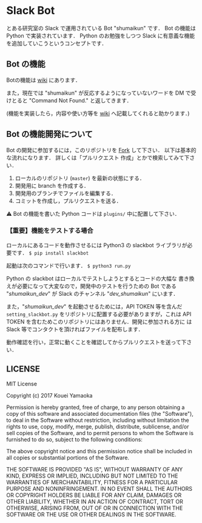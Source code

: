 # Slack Bot

とある研究室の Slack で運用されている Bot "shumaikun" です．
Bot の機能は Python で実装されています．
Python のお勉強をしつつ Slack に有意義な機能を追加していこうというコンセプトです．

## Bot の機能

Botの機能は [wiki](https://github.com/KoueiYamaoka/slackbot/wiki) にあります．

また，現在では "shumaikun" が反応するようになっていないワードを DM で受けとると
"Command Not Found." と返してきます．

(機能を実装したら，内容や使い方等を [wiki](https://github.com/KoueiYamaoka/slackbot/wiki) へ記載してくれると助かります．)

## Bot の機能開発について

Bot の開発に参加するには，このリポジトリを
[Fork](https://github.com/KoueiYamaoka/slackbot) して下さい．
以下は基本的な流れになります．
詳しくは「プルリクエスト 作成」とかで検索してみて下さい．

1. ローカルのリポジトリ (`master`) を最新の状態にする．
1. 開発用に branch を作成する．
1. 開発用のブランチでファイルを編集する．
1. コミットを作成し，プルリクエストを送る．

:warning: Bot の機能を書いた Python コードは `plugins/` 中に配置して下さい．

### 【重要】機能をテストする場合

ローカルにあるコードを動作させるには Python3 の slackbot ライブラリが必要です．
``$ pip install slackbot``

起動は次のコマンドで行います．
``$ python3 run.py``

Python の slackbot はローカルでテストしようとするとコードの大幅な
書き換えが必要になって大変なので，開発中のテストを行うための Bot である
"*shumaikun_dev*" が Slack のチャンネル "*dev_shumaikun*" にいます．

また，"*shumaikun_dev*" を起動させるためには，API TOKEN 等を含んだ
`setting_slackbot.py` をリポジトリに配置する必要がありますが，これは
API TOKEN を含むためこのリポジトリにはありません．開発に参加される方に
は Slack 等でコンタクトを頂ければファイルを配布します．

動作確認を行い，正常に動くことを確認してからプルリクエストを送って下さい．

## LICENSE

MIT License

Copyright (c) 2017 Kouei Yamaoka

Permission is hereby granted, free of charge, to any person obtaining a copy
of this software and associated documentation files (the "Software"), to deal
in the Software without restriction, including without limitation the rights
to use, copy, modify, merge, publish, distribute, sublicense, and/or sell
copies of the Software, and to permit persons to whom the Software is
furnished to do so, subject to the following conditions:

The above copyright notice and this permission notice shall be included in all
copies or substantial portions of the Software.

THE SOFTWARE IS PROVIDED "AS IS", WITHOUT WARRANTY OF ANY KIND, EXPRESS OR
IMPLIED, INCLUDING BUT NOT LIMITED TO THE WARRANTIES OF MERCHANTABILITY,
FITNESS FOR A PARTICULAR PURPOSE AND NONINFRINGEMENT. IN NO EVENT SHALL THE
AUTHORS OR COPYRIGHT HOLDERS BE LIABLE FOR ANY CLAIM, DAMAGES OR OTHER
LIABILITY, WHETHER IN AN ACTION OF CONTRACT, TORT OR OTHERWISE, ARISING FROM,
OUT OF OR IN CONNECTION WITH THE SOFTWARE OR THE USE OR OTHER DEALINGS IN THE
SOFTWARE.
